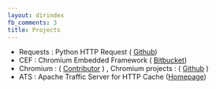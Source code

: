 ```yaml
---
layout: dirindex
fb_comments: 3
title: Projects
---
```

- Requests : Python HTTP Request ( [Github](https://github.com/requests/requests)) 
- CEF : Chromium Embedded Framework ( [Bitbucket]( https://bitbucket.org/chromiumembedded/cef/overview))
- Chromium : ( [Contributor]( http://bwahn.me/2014/04/09/contribute-code-to-Chromium.html ) ) , Chromium projects : ( [Github]( https://github.com/bwahn/chromium ) )
- ATS : Apache Traffic Server for HTTP Cache ([Homepage](http://trafficserver.apache.org/))
